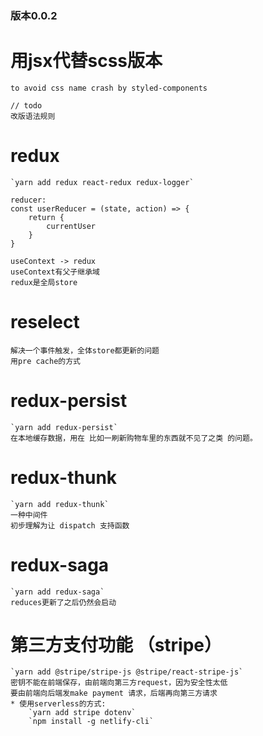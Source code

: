 ### 版本0.0.2

# 用jsx代替scss版本 
    to avoid css name crash by styled-components

    // todo 
    改版语法规则

# redux
    `yarn add redux react-redux redux-logger`

    reducer:
    const userReducer = (state, action) => {
        return {
            currentUser
        }
    }

    useContext -> redux
    useContext有父子继承域
    redux是全局store

# reselect 
    解决一个事件触发，全体store都更新的问题
    用pre cache的方式

# redux-persist
    `yarn add redux-persist`
    在本地缓存数据，用在 比如一刷新购物车里的东西就不见了之类 的问题。

# redux-thunk
    `yarn add redux-thunk`
    一种中间件
    初步理解为让 dispatch 支持函数

# redux-saga
    `yarn add redux-saga`
    reduces更新了之后仍然会启动

# 第三方支付功能 （stripe）
    `yarn add @stripe/stripe-js @stripe/react-stripe-js`
    密钥不能在前端保存，由前端向第三方request，因为安全性太低
    要由前端向后端发make payment 请求，后端再向第三方请求
    * 使用serverless的方式:
        `yarn add stripe dotenv`
        `npm install -g netlify-cli`
        